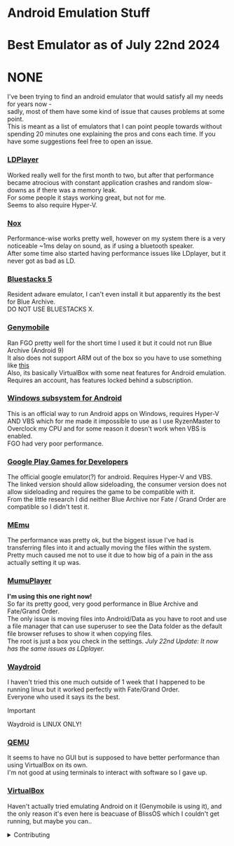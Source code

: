 # Android Emulation Stuff
 
 # Best Emulator as of July 22nd 2024
 # NONE 
  
 I've been trying to find an android emulator that would satisfy all my needs for years now -  
 sadly, most of them have some kind of issue that causes problems at some point.  
 This is meant as a list of emulators that I can point people towards without spending 20 minutes one explaining the pros and cons each time.
 If you have some suggestions feel free to open an issue.
 ### [LDPlayer](https://www.ldplayer.net/download/install)
 Worked really well for the first month to two, but after that performance became atrocious with constant application crashes and random slow-downs as if there was a memory leak.  
 For some people it stays working great, but not for me.  
 Seems to also require Hyper-V.  
 ### [Nox]()
 Performance-wise works pretty well, however on my system there is a very noticeable ~1ms delay on sound, as if using a bluetooth speaker.  
 After some time also started having performance issues like LDplayer, but it never got as bad as LD.  
 ### [Bluestacks 5](https://www.bluestacks.com/download.html)
 Resident adware emulator, I can't even install it but apparently its the best for Blue Archive.  
 DO NOT USE BLUESTACKS X.  
 ### [Genymobile](https://www.genymotion.com/product-desktop/download/)  
 Ran FGO pretty well for the short time I used it but it could not run Blue Archive (Android 9)  
 It also does not support ARM out of the box so you have to use something like [this]()  
 Also, its basically VirtualBox with some neat features for Android emulation.  
 Requires an account, has features locked behind a subscription.  
 ### [Windows subsystem for Android]() 
 This is an official way to run Android apps on Windows, requires Hyper-V AND VBS which for me made it impossible to use as I use RyzenMaster to Overclock my CPU and for some reason it doesn't work when VBS is enabled.  
 FGO had very poor performance.
 ### [Google Play Games for Developers](https://dl.google.com/tag/s/appguid=%7BC601E9A4-03B0-4188-843E-80058BF16EF9%7D&appname=GPG_Developer_Emulator_Stable&needsadmin=true&ap=prod/play/games/Install-GooglePlayGames-DeveloperEmulator-Stable.exe)
 The official google emulator(?) for android. Requires Hyper-V and VBS.  
 The linked version should allow sideloading, the consumer version does not allow sideloading and requires the game to be compatible with it.  
 From the little research I did neither Blue Archive nor Fate / Grand Order are compatible so I didn't test it.  
 ### [MEmu](https://www.memuplay.com/)  
 The performance was pretty ok, but the biggest issue I've had is transferring files into it and actually moving the files within the system.  
 Pretty much caused me not to use it due to how big of a pain in the ass actually setting it up was.  
 ### [MumuPlayer](https://www.mumuplayer.com/index.html)
 <b>I'm using this one right now!</b>  
 So far its pretty good, very good performance in Blue Archive and Fate/Grand Order.  
 The only issue is moving files into Android/Data as you have to root and use a file manager that can use superuser to see the Data folder as the default file browser refuses to show it when copying files.   
 The root is just a box you check in the settings.
 <i>July 22nd Update: It now has the same issues as LDplayer.</i>
 ### [Waydroid](https://waydro.id/)
 I haven't tried this one much outside of 1 week that I happened to be running linux but it worked perfectly with Fate/Grand Order.  
 Everyone who used it says its the best.
 > [!IMPORTANT]
 > Waydroid is LINUX ONLY!
 ### [QEMU]()
 It seems to have no GUI but is supposed to have better performance than using VirtualBox on its own.  
 I'm not good at using terminals to interact with software so I gave up.  
 ### [VirtualBox](https://www.virtualbox.org/wiki/Downloads)
 Haven't actually tried emulating Android on it (Genymobile is using it), and the only reason it's even here is beacuase of BlissOS which I couldn't get running, but maybe you can..  
 
<details>
	<summary>Contributing</summary>
	Found a typo/mistake? Open an issue or a pull request with a fix :) <br />
	Also feel free to open pull requests if you have experience with some emulator not listed here and I'll add it to a community list.